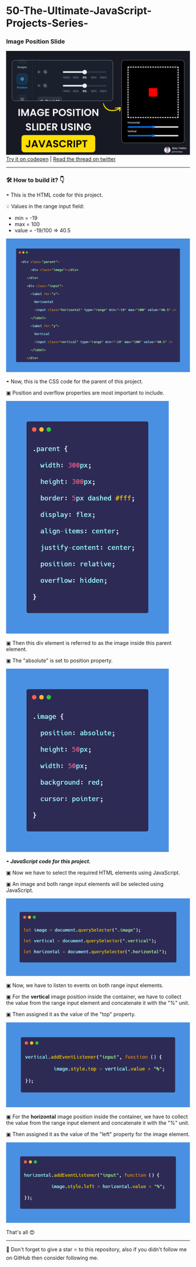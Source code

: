 # 50-The-Ultimate-JavaScript-Projects-Series-

### Image Position Slide
![Image Position Slide](_readme_images/thumb.png)
[Try it on codepen](https://codepen.io/atechajay/full/wvyOGEY) | [Read the thread on twitter](https://twitter.com/ATechAjay/status/1537328834382483457)

___
### 🛠 How to build it? 👇

◓ This is the HTML code for this project.

💡 Values in the range input field:
- min = -19
- max = 100
- value = -19/100 => 40.5

![tweet1](_readme_images/1.jpg)

◓ Now, this is the CSS code for the parent of this project.

▣ Position and overflow properties are most important to include.

![tweet1](_readme_images/2.png)

▣ Then this div element is referred to as the image inside this parent element.

▣ The "absolute" is set to position property.

![tweet1](_readme_images/3.png)

**_◓ JavaScript code for this project._**

▣ Now we have to select the required HTML elements using JavaScript.

▣ An image and both range input elements will be selected using JavaScript.

![tweet1](_readme_images/4.png)

▣ Now, we have to listen to events on both range input elements.

▣ For the **vertical** image position inside the container, we have to collect the value from the range input element and concatenate it with the "%" unit.

▣ Then assigned it as the value of the "top" property.

![tweet1](_readme_images/5.png)



▣ For the **horizontal** image position inside the container, we have to collect the value from the range input element and concatenate it with the "%" unit.

▣ Then assigned it as the value of the "left" property for the image element.


![tweet1](_readme_images/6.png)


That's all 😍

---

🔔 Don't forget to give a star ⭐ to this repository, also if you didn't follow me on GitHub then consider following me.
